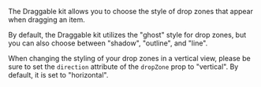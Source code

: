 The Draggable kit allows you to choose the style of drop zones that appear when dragging an item.

By default, the Draggable kit utilizes the "ghost" style for drop zones, but you can also choose between "shadow", "outline", and "line".

When changing the styling of your drop zones in a vertical view, please be sure to set the `direction` attribute of the `dropZone` prop to "vertical". By default, it is set to "horizontal".